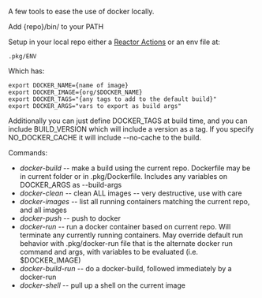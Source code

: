 A few tools to ease the use of docker locally.

Add {repo}/bin/ to your PATH

Setup in your local repo either a [Reactor Actions](https://github.com/srevenant/reactor) or an env file at:

	.pkg/ENV

Which has:

	export DOCKER_NAME={name of image}
	export DOCKER_IMAGE={org/$DOCKER_NAME}
	export DOCKER_TAGS="{any tags to add to the default build}"
    export DOCKER_ARGS="vars to export as build args"

Additionally you can just define DOCKER_TAGS at build time, and you can include BUILD_VERSION which will include a version as a tag.  If you specify NO_DOCKER_CACHE it will include --no-cache to the build.

Commands:

* *docker-build* -- make a build using the current repo.  Dockerfile may be in current folder or in .pkg/Dockerfile.  Includes any variables on DOCKER_ARGS as --build-args
* *docker-clean* -- clean ALL images -- very destructive, use with care
* *docker-images* -- list all running containers matching the current repo, and all images
* *docker-push* -- push to docker
* *docker-run* -- run a docker container based on current repo.  Will terminate any currently running containers.  May override default run behavior with .pkg/docker-run file that is the alternate docker run command and args, with variables to be evaluated (i.e. $DOCKER_IMAGE)
* *docker-build-run* -- do a docker-build, followed immediately by a docker-run
* *docker-shell* -- pull up a shell on the current image

